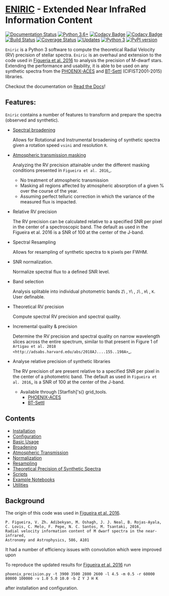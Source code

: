 # [ENIRIC](https://github.com/jason-neal/eniric) - Extended Near InfraRed Information Content

[![Documentation Status](https://readthedocs.org/projects/eniric/badge/?version=latest)](https://eniric.readthedocs.io/en/latest/?badge=latest)
[![Python 3.6+](https://img.shields.io/badge/python-3.6+-blue.svg)](https://www.python.org/downloads/release/python-360/)
[![Codacy Badge](https://api.codacy.com/project/badge/Grade/24d3d525a79d4ae493de8c527540edef)](https://www.codacy.com/app/jason-neal/eniric?utm_source=github.com&utm_medium=referral&utm_content=jason-neal/eniric&utm_campaign=badger)
[![Codacy Badge](https://api.codacy.com/project/badge/Coverage/24d3d525a79d4ae493de8c527540edef)](https://www.codacy.com/app/jason-neal/eniric?utm_source=github.com&amp;utm_medium=referral&amp;utm_content=jason-neal/eniric&amp;utm_campaign=Badge_Coverage)
[![Build Status](https://travis-ci.org/jason-neal/eniric.svg?branch=master)](https://travis-ci.org/jason-neal/eniric)
[![Coverage Status](https://coveralls.io/repos/github/jason-neal/eniric/badge.svg?branch=master)](https://coveralls.io/github/jason-neal/eniric?branch=master)
[![Updates](https://pyup.io/repos/github/jason-neal/eniric/shield.svg)](https://pyup.io/repos/github/jason-neal/eniric/)
[![Python 3](https://pyup.io/repos/github/jason-neal/eniric/python-3-shield.svg)](https://pyup.io/repos/github/jason-neal/eniric/)
[![PyPI version](https://badge.fury.io/py/eniric.svg)](https://badge.fury.io/py/eniric)

`Eniric` is a Python 3 software to compute the theoretical Radial Velocity (RV) precision of stellar spectra.
`Eniric` is an overhaul and extension to the code used in [Figueria et al. 2016](http://dx.doi.org/10.1051/0004-6361/201526900) to analysis the precision of M-dwarf stars.
Extending the performance and usability, it is able to be used on any synthetic spectra from the [PHOENIX-ACES](http://phoenix.astro.physik.uni-goettingen.de) and [BT-Settl](https://phoenix.ens-lyon.fr/Grids/BT-Settl/CIFIST2011_2015/FITS/) (CIFIST2001-2015) libraries.

Checkout the documentation on [Read the Docs](https://eniric.readthedocs.io/en/latest/)!

## Features:
`Eniric` contains a number of features to transform and prepare the spectra (observed and synthetic).

- [Spectral broadening](https://github.com/jason-neal/eniric/wiki/Broadening)

     Allows for Rotational and Instrumental broadening of synthetic spectra given a rotation speed ``vsini`` and resolution ``R``.

- [Atmospheric transmission masking](https://github.com/jason-neal/eniric/wiki/Atmospheric-Transmission)

   Analyzing the RV precision attainable under the different masking conditions presented in `Figueira et al. 2016`_.
  * No treatment of atmospheric transmission
  * Masking all regions affected by atmospheric absorption of a given % over the course of the year.
  * Assuming perfect telluric correction in which the variance of the measured flux is impacted.

- Relative RV precision

  The RV precision can be calculated relative to a specified SNR per pixel in the center of a spectroscopic band.
    The default as used in the Figueira et al. 2016 is a SNR of 100 at the center of the J-band.

- Spectral Resampling

   Allows for resampling of synthetic spectra to ``N`` pixels per FWHM.

- SNR normalization.

   Normalize spectral flux to a defined SNR level.

- Band selection

  Analysis splitable into individual photometric bands ``Z``\ , ``Y``\ , ``J``\ , ``H``\ , ``K``.
  User definable.

- Theoretical RV precision

   Compute spectral RV precision and spectral quality.

- Incremental quality & precision

    Determine the RV precision and spectral quality on narrow wavelength slices across the entire spectrum, similar to that present in Figure 1 of `Artigau et al. 2018 <http://adsabs.harvard.edu/abs/2018AJ....155..198A>`_.

* Analyse relative precision of synthetic libraries

    The RV precision of are present relative to a specified SNR per pixel in the center of a photometric band.
    The default as used in `Figueira et al. 2016`_ is a SNR of 100 at the center of the J-band.
    - Available through [Starfish]'s() grid_tools.
       - [PHOENIX-ACES](http://phoenix.astro.physik.uni-goettingen.de)
       - [BT-Settl](https://phoenix.ens-lyon.fr/Grids/BT-Settl/CIFIST2011_2015/FITS/)


## Contents

- [Installation](https://eniric.readthedocs.io/en/latest/installation.html)
- [Configuration](https://eniric.readthedocs.io/en/latest/configuration.html)
- [Basic Usage](https://eniric.readthedocs.io/en/latest/basic_usage.html)
- [Broadening](https://eniric.readthedocs.io/en/latest/broadening.html)
- [Atmospheric Transmission](https://eniric.readthedocs.io/en/latest/telluric_corection.html)
- [Normalization](https://eniric.readthedocs.io/en/latest/normalization.html)
- [Resampling](https://eniric.readthedocs.io/en/latest/resampling.html)
- [Theoretical Precision of Synthetic Spectra](https://eniric.readthedocs.io/en/latest/theoretical_precision.html)
- [Scripts](https://eniric.readthedocs.io/en/latest/scripts.html)
- [Example Notebooks](https://eniric.readthedocs.io/en/latest/examples.html)
- [Utilities](https://eniric.readthedocs.io/en/latest/utilities.html)


## Background
The origin of this code was used in [Figueira et al. 2016](http://dx.doi.org/10.1051/0004-6361/201526900).

    P. Figueira, V. Zh. Adibekyan, M. Oshagh, J. J. Neal, B. Rojas-Ayala, C. Lovis, C. Melo, F. Pepe, N. C. Santos, M. Tsantaki, 2016,
    Radial velocity information content of M dwarf spectra in the near-infrared,
    Astronomy and Astrophysics, 586, A101

It had a number of efficiency issues with convolution which were improved upon

To reproduce the updated results for [Figueira et al. 2016](http://dx.doi.org/10.1051/0004-6361/201526900) run

    phoenix_precision.py -t 3900 3500 2800 2600 -l 4.5 -m 0.5 -r 60000 80000 100000 -v 1.0 5.0 10.0 -b Z Y J H K

after installation and configuration.
